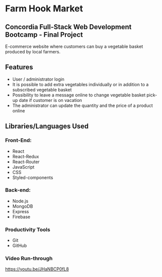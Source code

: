 

# Farm Hook Market

## Concordia Full-Stack Web Development Bootcamp - Final Project

E-commerce website where customers can buy a vegetable basket produced by local farmers.

## Features

- User / administrator login
- It is possible to add extra vegetables individually or in addition to a subscribed vegetable basket
- Possibility to leave a message online to change vegetable basket pick-up date if customer is on vacation
- The administrator can update the quantity and the price of a product online

## Libraries/Languages Used

### Front-End:

- React
- React-Redux
- React-Router
- JavaScript
- CSS
- Styled-components

### Back-end:

- Node.js
- MongoDB
- Express
- Firebase

### Productivity Tools

- Git
- GitHub

### Video Run-through

https://youtu.be/JHaNBCP0fL8
